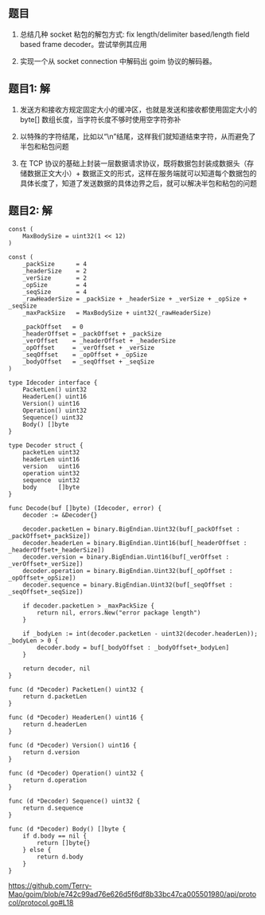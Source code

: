 
## 题目

1. 总结几种 socket 粘包的解包方式: fix length/delimiter based/length field based frame decoder。尝试举例其应用

2. 实现一个从 socket connection 中解码出 goim 协议的解码器。


## 题目1: 解

1. 发送方和接收方规定固定大小的缓冲区，也就是发送和接收都使用固定大小的 byte[] 数组长度，当字符长度不够时使用空字符弥补

2. 以特殊的字符结尾，比如以“\n”结尾，这样我们就知道结束字符，从而避免了半包和粘包问题

3. 在 TCP 协议的基础上封装一层数据请求协议，既将数据包封装成数据头（存储数据正文大小）+ 数据正文的形式，这样在服务端就可以知道每个数据包的具体长度了，知道了发送数据的具体边界之后，就可以解决半包和粘包的问题


## 题目2: 解


```
const (
	MaxBodySize = uint32(1 << 12) 
)

const (
	_packSize      = 4
	_headerSize    = 2
	_verSize       = 2
	_opSize        = 4
	_seqSize       = 4
	_rawHeaderSize = _packSize + _headerSize + _verSize + _opSize + _seqSize
	_maxPackSize   = MaxBodySize + uint32(_rawHeaderSize)

	_packOffset   = 0
	_headerOffset = _packOffset + _packSize
	_verOffset    = _headerOffset + _headerSize
	_opOffset     = _verOffset + _verSize
	_seqOffset    = _opOffset + _opSize
	_bodyOffset   = _seqOffset + _seqSize
)

type Idecoder interface {
	PacketLen() uint32
	HeaderLen() uint16
	Version() uint16
	Operation() uint32
	Sequence() uint32
	Body() []byte
}

type Decoder struct {
	packetLen uint32
	headerLen uint16
	version   uint16
	operation uint32
	sequence  uint32
	body      []byte
}

func Decode(buf []byte) (Idecoder, error) {
	decoder := &Decoder{}

	decoder.packetLen = binary.BigEndian.Uint32(buf[_packOffset : _packOffset+_packSize])
	decoder.headerLen = binary.BigEndian.Uint16(buf[_headerOffset : _headerOffset+_headerSize])
	decoder.version = binary.BigEndian.Uint16(buf[_verOffset : _verOffset+_verSize])
	decoder.operation = binary.BigEndian.Uint32(buf[_opOffset : _opOffset+_opSize])
	decoder.sequence = binary.BigEndian.Uint32(buf[_seqOffset : _seqOffset+_seqSize])

	if decoder.packetLen > _maxPackSize {
		return nil, errors.New("error package length")
	}

	if _bodyLen := int(decoder.packetLen - uint32(decoder.headerLen)); _bodyLen > 0 {
		decoder.body = buf[_bodyOffset : _bodyOffset+_bodyLen]
	}

	return decoder, nil
}

func (d *Decoder) PacketLen() uint32 {
	return d.packetLen
}

func (d *Decoder) HeaderLen() uint16 {
	return d.headerLen
}

func (d *Decoder) Version() uint16 {
	return d.version
}

func (d *Decoder) Operation() uint32 {
	return d.operation
}

func (d *Decoder) Sequence() uint32 {
	return d.sequence
}

func (d *Decoder) Body() []byte {
	if d.body == nil {
		return []byte{}
	} else {
		return d.body
	}
}
```

https://github.com/Terry-Mao/goim/blob/e742c99ad76e626d5f6df8b33bc47ca005501980/api/protocol/protocol.go#L18
